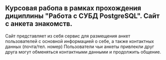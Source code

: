 ## Курсовая рабопа в рамках прохождения дициплины "Работа с СУБД PostgreSQL". Сайт с анкета знакомств.
Сайт представляет из себя сервис для размещения анкет пользователей с основной информацией о себе, а также контактных данных (почта/тел. номер)
Пользователи чьи анкеты привлекли друг друга могут обменяться контактными данными и продолжить общение.
